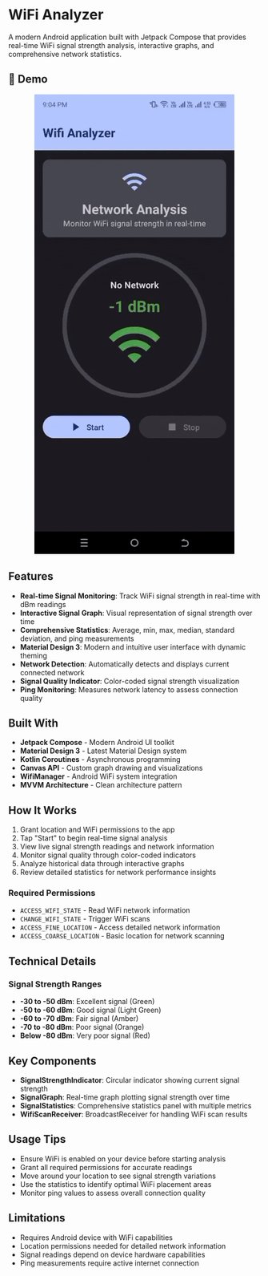 # WiFi Analyzer

A modern Android application built with Jetpack Compose that provides real-time WiFi signal strength analysis, interactive graphs, and comprehensive network statistics.

## 📱 Demo

<div align="center">
  <img src="demo/demo.gif" width="400" alt="Wifi Analyzer Demo"/>
</div>

## Features

- **Real-time Signal Monitoring**: Track WiFi signal strength in real-time with dBm readings
- **Interactive Signal Graph**: Visual representation of signal strength over time
- **Comprehensive Statistics**: Average, min, max, median, standard deviation, and ping measurements
- **Material Design 3**: Modern and intuitive user interface with dynamic theming
- **Network Detection**: Automatically detects and displays current connected network
- **Signal Quality Indicator**: Color-coded signal strength visualization
- **Ping Monitoring**: Measures network latency to assess connection quality

## Built With

- **Jetpack Compose** - Modern Android UI toolkit
- **Material Design 3** - Latest Material Design system
- **Kotlin Coroutines** - Asynchronous programming
- **Canvas API** - Custom graph drawing and visualizations
- **WifiManager** - Android WiFi system integration
- **MVVM Architecture** - Clean architecture pattern

## How It Works

1. Grant location and WiFi permissions to the app
2. Tap "Start" to begin real-time signal analysis
3. View live signal strength readings and network information
4. Monitor signal quality through color-coded indicators
5. Analyze historical data through interactive graphs
6. Review detailed statistics for network performance insights

### Required Permissions
- `ACCESS_WIFI_STATE` - Read WiFi network information
- `CHANGE_WIFI_STATE` - Trigger WiFi scans
- `ACCESS_FINE_LOCATION` - Access detailed network information
- `ACCESS_COARSE_LOCATION` - Basic location for network scanning

## Technical Details

### Signal Strength Ranges
- **-30 to -50 dBm**: Excellent signal (Green)
- **-50 to -60 dBm**: Good signal (Light Green)  
- **-60 to -70 dBm**: Fair signal (Amber)
- **-70 to -80 dBm**: Poor signal (Orange)
- **Below -80 dBm**: Very poor signal (Red)

## Key Components

- **SignalStrengthIndicator**: Circular indicator showing current signal strength
- **SignalGraph**: Real-time graph plotting signal strength over time
- **SignalStatistics**: Comprehensive statistics panel with multiple metrics
- **WifiScanReceiver**: BroadcastReceiver for handling WiFi scan results

## Usage Tips

- Ensure WiFi is enabled on your device before starting analysis
- Grant all required permissions for accurate readings
- Move around your location to see signal strength variations
- Use the statistics to identify optimal WiFi placement areas
- Monitor ping values to assess overall connection quality

## Limitations

- Requires Android device with WiFi capabilities
- Location permissions needed for detailed network information
- Signal readings depend on device hardware capabilities
- Ping measurements require active internet connection
